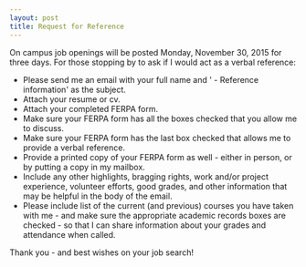 ```yaml
---
layout: post
title: Request for Reference
---
```


On campus job openings will be posted Monday, November 30, 2015 for three days. 
For those stopping by to ask if I would act as a verbal reference:

* Please send me an email with your full name and ' - Reference information' as the subject. 
* Attach your resume or cv.
* Attach your completed FERPA form.
* Make sure your FERPA form has all the boxes checked that you allow me to discuss.
* Make sure your FERPA form has the last box checked that allows me to provide a verbal reference.
* Provide a printed copy of your FERPA form as well - either in person, or by putting a copy in my mailbox.
* Include any other highlights, bragging rights, work and/or project experience, volunteer efforts, 
good grades, and other information that may be helpful in the body of the email.
* Please include list of the current (and previous) courses you have taken with me - and make sure the appropriate academic records boxes are checked - so that I can share information about your grades and attendance when called. 

Thank you - and best wishes on your job search!
